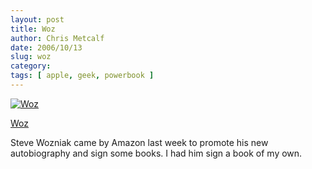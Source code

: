 ```yaml
---
layout: post
title: Woz
author: Chris Metcalf
date: 2006/10/13
slug: woz
category: 
tags: [ apple, geek, powerbook ]
---
```


<a href="http://www.flickr.com/photos/chrismetcalf/268354723/" title="Woz"><img src="http://static.flickr.com/114/268354723_c74b6021f8.jpg" alt="Woz" class="flickrphoto" /></a>

<a href="http://www.flickr.com/photos/chrismetcalf/268354723/" class="photocaption">Woz</a>

Steve Wozniak came by Amazon last week to promote his new autobiography and sign some books. I had him sign a book of my own.
